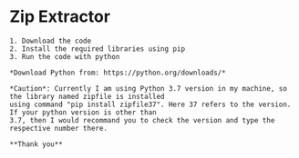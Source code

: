 # Zip Extractor

    1. Download the code
    2. Install the required libraries using pip
    3. Run the code with python

    *Download Python from: https://python.org/downloads/*

    *Caution*: Currently I am using Python 3.7 version in my machine, so the library named zipfile is installed
    using command "pip install zipfile37". Here 37 refers to the version. If your python version is other than
    3.7, then I would recommand you to check the version and type the respective number there.

    **Thank you**